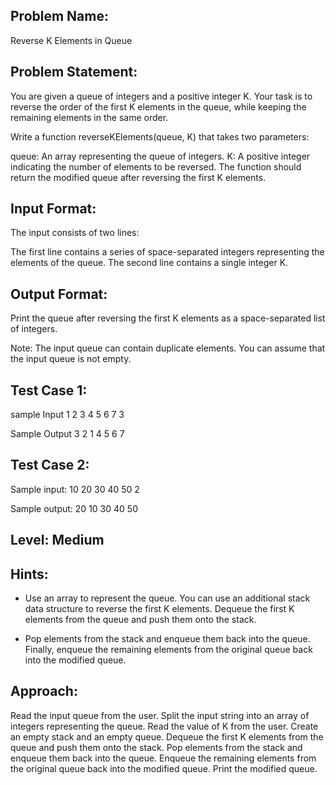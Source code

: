 ## Problem Name:
Reverse K Elements in Queue

## Problem Statement:
You are given a queue of integers and a positive 
integer K. Your task is to reverse the order of the first 
K elements in the queue, while keeping the remaining
 elements in the same order.

Write a function reverseKElements(queue, K) that 
takes two parameters:

queue: An array representing the queue of integers.
K: A positive integer indicating the number of elements 
to be reversed.
The function should return the modified queue after 
reversing the first K elements.


## Input Format:
The input consists of two lines:

The first line contains a series of space-separated
 integers representing the elements of the queue.
The second line contains a single integer K.

## Output Format:
Print the queue after reversing the 
first K elements as a space-separated
 list of integers.

Note:
The input queue can contain duplicate elements.
You can assume that the input queue is not empty.

## Test Case 1:
sample Input
1 2 3 4 5 6 7
3

Sample Output
3 2 1 4 5 6 7

## Test Case 2:
Sample input:
10 20 30 40 50
2

Sample output:
20 10 30 40 50

## Level: Medium

## Hints:
- Use an array to represent the queue.
You can use an additional stack data structure to 
reverse the first K elements.
Dequeue the first K elements from the queue 
and push them onto the stack.

- Pop elements from the stack and enqueue 
them back into the queue.
Finally, enqueue the remaining elements from 
the original queue back into the modified queue.


## Approach:
Read the input queue from the user.
Split the input string into an array of integers representing the queue.
Read the value of K from the user.
Create an empty stack and an empty queue.
Dequeue the first K elements from the queue and push them onto the stack.
Pop elements from the stack and enqueue them back into the queue.
Enqueue the remaining elements from the original queue back into the modified queue.
Print the modified queue.